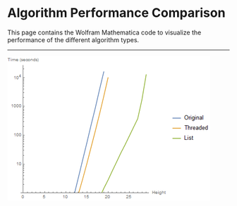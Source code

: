 # Algorithm Performance Comparison

This page contains the Wolfram Mathematica code to visualize the performance of the different algorithm types.

---

![](performance.png)
